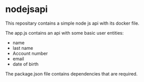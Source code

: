 # nodejsapi
This repositary contains a simple node js api with its docker file.

The app.js contains an api with some basic user entities:
- name
- last name
- Account number
- email
- date of birth

The package.json file contains dependencies that are required.
